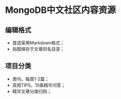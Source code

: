 # MongoDB中文社区内容资源

## 编辑格式

- 首选采用Markdown格式；
- 贴图保存于文章同名目录；

## 项目分类
- 周刊，每周1-2篇；
- 双周TIPS，10条精华问答；
- 精华文章分类归档；


